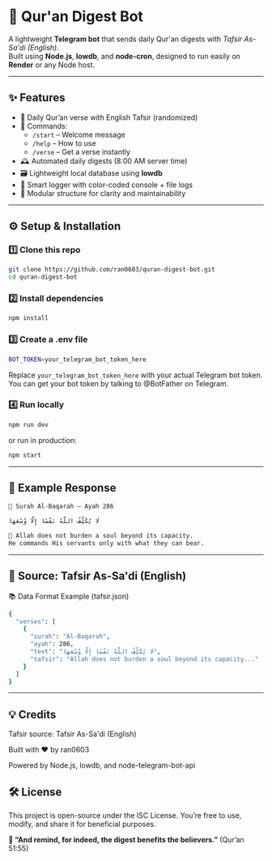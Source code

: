 # 🌿 Qur'an Digest Bot

A lightweight **Telegram bot** that sends daily Qur'an digests with *Tafsir As-Sa'di (English)*.  
Built using **Node.js**, **lowdb**, and **node-cron**, designed to run easily on **Render** or any Node host.

---

## ✨ Features

- 📖 Daily Qur’an verse with English Tafsir (randomized)
- 💬 Commands:
  - `/start` – Welcome message  
  - `/help` – How to use  
  - `/verse` – Get a verse instantly
- 🕰️ Automated daily digests (8:00 AM server time)
- 🗃️ Lightweight local database using **lowdb**
- 📜 Smart logger with color-coded console + file logs
- 🧩 Modular structure for clarity and maintainability

---

## ⚙️ Setup & Installation

### 1️⃣ Clone this repo
```bash
git clone https://github.com/ran0603/quran-digest-bot.git
cd quran-digest-bot
```

### 2️⃣ Install dependencies
```bash
npm install
```

### 3️⃣ Create a .env file
```bash
BOT_TOKEN=your_telegram_bot_token_here
```
Replace `your_telegram_bot_token_here` with your actual Telegram bot token.
You can get your bot token by talking to @BotFather on Telegram.

### 4️⃣ Run locally
```bash
npm run dev
```
or run in production:

```bash
npm start
```

---

## 🌿 Example Response
```bash
📖 Surah Al-Baqarah — Ayah 286

لَا يُكَلِّفُ اللَّهُ نَفْسًا إِلَّا وُسْعَهَا

💬 Allah does not burden a soul beyond its capacity.
He commands His servants only with what they can bear.
```

---

## 🌸 Source: Tafsir As-Sa'di (English)
📚 Data Format Example (tafsir.json)
```bash
{
  "verses": [
    {
      "surah": "Al-Baqarah",
      "ayah": 286,
      "text": "لَا يُكَلِّفُ اللَّهُ نَفْسًا إِلَّا وُسْعَهَا",
      "tafsir": "Allah does not burden a soul beyond its capacity..."
    }
  ]
}
```

---

## 💡 Credits
Tafsir source: Tafsir As-Sa'di (English)

Built with ❤️ by ran0603

Powered by Node.js, lowdb, and node-telegram-bot-api

## 🛠️ License
This project is open-source under the ISC License.
You’re free to use, modify, and share it for beneficial purposes.

__🌸 “And remind, for indeed, the digest benefits the believers.”__
(Qur’an 51:55)
